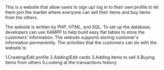 

This is a website that allow users to sign up/ log in to their own profile to let them join the market where everyone can sell their items and buy items from the others.

The website is written by PHP, HTML, and SQL. To set up the database, developers can use XAMPP to help build easy flat tables to store the customers' information. The website supports storing customer's information permanently. The activities that the customers can do with the website is:

1.Creating/Edit profile
2.Adding/Edit cards
3.Adding items to sell
4.Buying items from others
5.Looking at the transactions history

